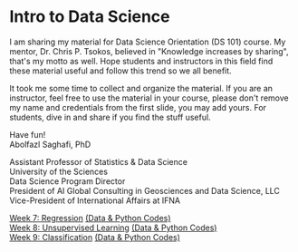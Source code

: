# Intro to Data Science

I am sharing my material for Data Science Orientation (DS 101) course. My mentor, Dr. Chris P. Tsokos, believed in "Knowledge increases by sharing", that's my motto as well. Hope students and instructors in this field find these material useful and follow this trend so we all benefit. 

It took me some time to collect and organize the material. If you are an instructor, feel free to use the material in your course, please don't remove my name and credentials from the first slide, you may add yours. For students, dive in and share if you find the stuff useful.

Have fun!  
Abolfazl Saghafi, PhD

Assistant Professor of Statistics & Data Science   
University of the Sciences  
Data Science Program Director  
President of AI Global Consulting in Geosciences and Data Science, LLC  
Vice-President of International Affairs at IFNA

[Week 7: Regression](https://github.com/asaghafi/intro_to_datascience/blob/master/W7_Regression.pptx?raw=true) [(Data & Python Codes)](https://github.com/asaghafi/intro_to_datascience/blob/master/W7_CODESandDATA.zip?raw=true)  
[Week 8: Unsupervised Learning](https://github.com/asaghafi/intro_to_datascience/blob/master/W8_UnsupervisedLearning.pptx?raw=true) [(Data & Python Codes)](https://github.com/asaghafi/intro_to_datascience/blob/master/W8_CODESandDATA.zip?raw=true)  
[Week 9: Classification](https://github.com/asaghafi/intro_to_datascience/blob/master/W9_Classification.pptx?raw=true) [(Data & Python Codes)](https://github.com/asaghafi/intro_to_datascience/blob/master/W9_CODESandDATA.zip?raw=true)  
